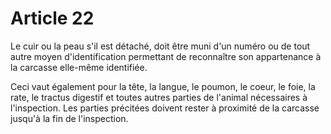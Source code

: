 # Article 22

Le cuir ou la peau s'il est détaché, doit être muni d'un numéro ou de tout autre moyen d'identification permettant de reconnaître son appartenance à la carcasse elle-même identifiée.

Ceci vaut également pour la tête, la langue, le poumon, le coeur, le foie, la rate, le tractus digestif et toutes autres parties de l'animal nécessaires à l'inspection. Les parties précitées doivent rester à proximité de la carcasse jusqu'à la fin de l'inspection.
